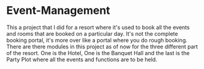 # Event-Management

This a project that I did for a resort where it's used to book all the events and rooms that are booked on a particular day. It's not the complete booking portal, it's more over like a portal where you do rough booking. There are there modules in this project as of now for the three different part of the resort. One is the Hotel, One is the Banquet Hall and the last is the Party Plot where all the events and functions are to be held.
